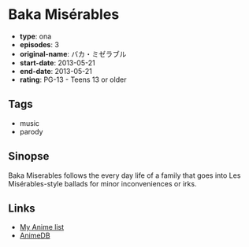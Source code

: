 # Baka Misérables

-   **type**: ona
-   **episodes**: 3
-   **original-name**: バカ・ミゼラブル
-   **start-date**: 2013-05-21
-   **end-date**: 2013-05-21
-   **rating**: PG-13 - Teens 13 or older

## Tags

-   music
-   parody

## Sinopse

Baka Miserables follows the every day life of a family that goes into Les Misérables-style ballads for minor inconveniences or irks.

## Links

-   [My Anime list](https://myanimelist.net/anime/20705/Baka_Mis%C3%A9rables)
-   [AnimeDB](http://anidb.info/perl-bin/animedb.pl?show=anime&aid=9958)
